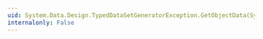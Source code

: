 ```yaml
---
uid: System.Data.Design.TypedDataSetGeneratorException.GetObjectData(System.Runtime.Serialization.SerializationInfo,System.Runtime.Serialization.StreamingContext)
internalonly: False
---
```

